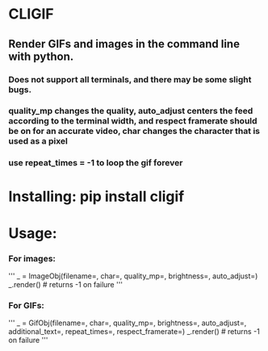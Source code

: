 # CLIGIF
## Render GIFs and images in the command line with python.
### Does not support all terminals, and there may be some slight bugs.
### quality_mp changes the quality, auto_adjust centers the feed according to the terminal width, and respect framerate should be on for an accurate video, char changes the character that is used as a pixel
### use repeat_times = -1 to loop the gif forever

# Installing: pip install cligif
# Usage:
### For images:
'''
_ = ImageObj(filename=<string>, char=<character>, quality_mp=<int>, brightness=<int>, auto_adjust=<boolean>)
_.render() # returns -1 on failure
'''
### For GIFs:
'''
_ = GifObj(filename=<string>, char=<character>, quality_mp=<int>, brightness=<int>, auto_adjust=<boolean>, additional_text=<string>, repeat_times=<int>, respect_framerate=<boolean>)
_.render() # returns -1 on failure
'''


